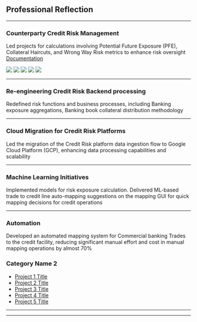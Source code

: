 ## Professional Reflection

---

###  Counterparty Credit Risk Management 
Led projects for calculations involving Potential Future Exposure (PFE), Collateral Haircuts, and Wrong Way Risk metrics to enhance risk oversight
<br>
[Documentation](/pdf/Presentation.pdf) </br>
<!--<img src="pdf/Presentation.pdf?raw=true"/> -->
<!--[Project worked Upon](/sample_page)
<img src="images/dummy_thumbnail.jpg?raw=true"/> -->

[![](https://img.shields.io/badge/Python-white?logo=Python)](#) [![](https://img.shields.io/badge/Jupyter-white?logo=Jupyter)](#) [![](https://img.shields.io/badge/PyTorch-white?logo=pytorch)](#) [![](https://img.shields.io/badge/Twitter-white?logo=Twitter)](#) [![](https://img.shields.io/badge/HuggingFace_Transformers-white?logo=huggingface)](#)

---
###  Re-engineering Credit Risk Backend processing
Redefined risk functions and business processes, including Banking exposure aggregations, Banking book collateral distribution methodology
<!--
[Project 2 Title](/pdf/sample_presentation.pdf)
<img src="images/dummy_thumbnail.jpg?raw=true"/> -->

---
###  Cloud Migration for Credit Risk Platforms
Led the migration of the Credit Risk platform data ingestion flow to Google Cloud Platform (GCP), enhancing data processing capabilities and scalability

<!--
[Project 3 Title](http://example.com/)
<img src="images/dummy_thumbnail.jpg?raw=true"/> -->

---

###  Machine Learning Initiatives
Implemented models for risk exposure calculation. Delivered ML-based trade to credit line auto-mapping suggestions on the mapping GUI for quick mapping decisions for credit operations


---

###  Automation
Developed an automated mapping system for Commercial banking Trades to the credit facility, reducing significant manual effort and cost in manual mapping operations by almost 70%


### Category Name 2

- [Project 1 Title](http://example.com/)
- [Project 2 Title](http://example.com/)
- [Project 3 Title](http://example.com/)
- [Project 4 Title](http://example.com/)
- [Project 5 Title](http://example.com/)

---




---
<!--
<p style="font-size:11px">Page by <a href="https://github.com/evanca/quick-portfolio">Mayank</a></p> -->
<!-- Remove above link if you don't want to attibute -->
